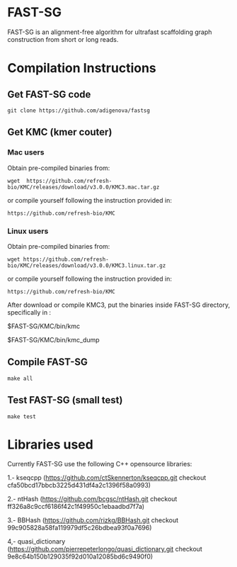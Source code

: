 # FAST-SG
FAST-SG is an alignment-free algorithm for ultrafast scaffolding graph construction from short or long reads.

# Compilation Instructions

## Get FAST-SG code

	git clone https://github.com/adigenova/fastsg

## Get KMC (kmer couter)

### Mac users
Obtain pre-compiled binaries from:

	wget  https://github.com/refresh-bio/KMC/releases/download/v3.0.0/KMC3.mac.tar.gz 

or compile yourself following the instruction provided in:

	https://github.com/refresh-bio/KMC

### Linux users	
Obtain pre-compiled binaries from:

	wget https://github.com/refresh-bio/KMC/releases/download/v3.0.0/KMC3.linux.tar.gz

or compile yourself following the instruction provided in:

	https://github.com/refresh-bio/KMC

After download or compile KMC3, put the binaries inside FAST-SG directory, specifically in :

$FAST-SG/KMC/bin/kmc

$FAST-SG/KMC/bin/kmc_dump

## Compile FAST-SG
	make all

## Test FAST-SG (small test)
	make test
	
# Libraries used
Currently FAST-SG use the following C++ opensource libraries:
 
1.- kseqcpp (https://github.com/ctSkennerton/kseqcpp.git checkout cfa50bcd17bbcb3225d431df4a2c1396f58a0993)

2.- ntHash (https://github.com/bcgsc/ntHash.git checkout ff326a8c9ccf6186f42c1f49950c1ebaadbd7f7a)

3.- BBHash (https://github.com/rizkg/BBHash.git checkout 99c905828a58fa119979df5c26bdbea93f0a7696)

4,- quasi_dictionary (https://github.com/pierrepeterlongo/quasi_dictionary.git checkout 9e8c64b150b129035f92d010a12085bd6c9490f0)



